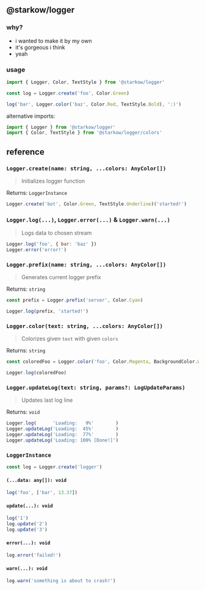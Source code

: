 ## @starkow/logger

### why?

- i wanted to make it by my own
- it's gorgeous i think
- yeah

### usage

```ts
import { Logger, Color, TextStyle } from '@starkow/logger'

const log = Logger.create('foo', Color.Green)

log('bar', Logger.color('baz', Color.Red, TextStyle.Bold), ':)')
```

alternative imports:

```ts
import { Logger } from '@starkow/logger'
import { Color, TextStyle } from '@starkow/logger/colors'
```

## reference

### `Logger.create(name: string, ...colors: AnyColor[])`

> Initializes logger function

Returns: `LoggerInstance`

```js
Logger.create('bot', Color.Green, TextStyle.Underline)('started!')
```

### `Logger.log(...)`, `Logger.error(...)` & `Logger.warn(...)`

> Logs data to chosen stream

```js
Logger.log('foo', { bar: 'baz' })
Logger.error('error!')
```

### `Logger.prefix(name: string, ...colors: AnyColor[])`

> Generates current logger prefix

Returns: `string`

```js
const prefix = Logger.prefix('server', Color.Cyan)

Logger.log(prefix, 'started!')
```

### `Logger.color(text: string, ...colors: AnyColor[])`

> Colorizes given `text` with given `colors`

Returns: `string`

```js
const coloredFoo = Logger.color('foo', Color.Magenta, BackgroundColor.White)

Logger.log(coloredFoo)
```

### `Logger.updateLog(text: string, params?: LogUpdateParams)`

> Updates last log line

Returns: `void`

```js
Logger.log(      'Loading:   9%'        )
Logger.updateLog('Loading:  45%'        )
Logger.updateLog('Loading:  77%'        )
Logger.updateLog('Loading: 100% [Done!]')
```

### `LoggerInstance`

```js
const log = Logger.create('logger')
```

#### `(...data: any[]): void`

```js
log('foo', ['bar', 13.37])
```

#### `update(...): void`

```js
log('1')
log.update('2')
log.update('3')
```

#### `error(...): void`

```js
log.error('failed!')
```

#### `warn(...): void`

```js
log.warn('something is about to crash!')
```
